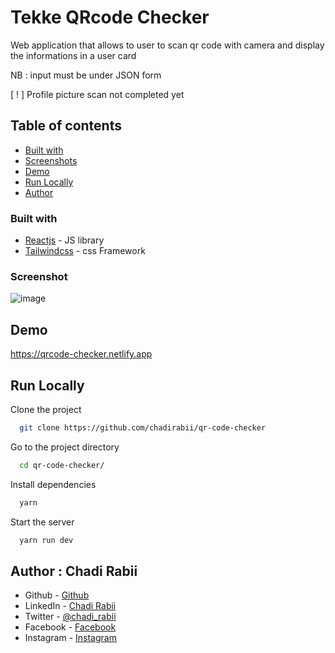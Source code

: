 # Tekke QRcode Checker


Web application that allows to user to scan qr code with camera and display the informations in a user card 

NB : input must be under JSON form

[ ! ] Profile picture scan not completed yet

## Table of contents
  - [Built with](#built-with)
  - [Screenshots](#screenshot)
  - [Demo](#demo)
  - [Run Locally](#run-locally)
  - [Author](#author--chadi-rabii)

### Built with
- [Reactjs](https://reactjs.org/) - JS library
- [Tailwindcss](https://tailwindcss.com) - css Framework

### Screenshot


![image](https://user-images.githubusercontent.com/110679720/209666920-02cfaa9b-0eb0-4344-a5f7-6e2d0ddf2590.png)



## Demo
https://qrcode-checker.netlify.app

## Run Locally

Clone the project

```bash
  git clone https://github.com/chadirabii/qr-code-checker
```

Go to the project directory

```bash
  cd qr-code-checker/
```

Install dependencies

```bash
  yarn
```

Start the server

```bash
  yarn run dev
```

## Author : Chadi Rabii

- Github - [Github](https://github.com/chadirabii)
- LinkedIn - [Chadi Rabii](www.linkedin.com/in/chadirabii)
- Twitter - [@chadi_rabii](https://twitter.com/chadi_rabii)
- Facebook - [Facebook](https://www.facebook.com/chadi.rabii.3)
- Instagram - [Instagram](https://www.instagram.com/chadi_rb/)



